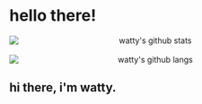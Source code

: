 # hello there!

<p align="center">
  <img src="https://github-readme-stats-khaki-gamma.vercel.app/api?username=wattyven&count_private=true&show_icons=true&line_height=24" alt="watty's github stats" style="display: block; margin: 0 auto;"/><br>
  <img src="https://github-readme-stats-khaki-gamma.vercel.app/api/top-langs/?username=wattyven&layout=compact" alt="watty's github langs" style="display: block; margin: 0 auto;"/>
</p>

## hi there, i'm watty.
  
<p align="center">
  
</p>
